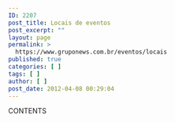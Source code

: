 ```yaml
---
ID: 2207
post_title: Locais de eventos
post_excerpt: ""
layout: page
permalink: >
  https://www.gruponews.com.br/eventos/locais
published: true
categories: [ ]
tags: [ ]
author: [ ]
post_date: 2012-04-08 00:29:04
---
```

CONTENTS